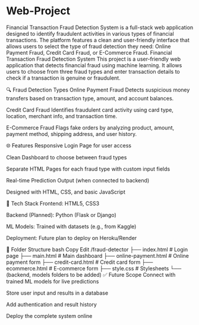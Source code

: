 # Web-Project
Financial Transaction Fraud Detection System is a full-stack web application designed to identify fraudulent activities in various types of financial transactions. The platform features a clean and user-friendly interface that allows users to select the type of fraud detection they need: Online Payment Fraud, Credit Card Fraud, or E-Commerce Fraud.
Financial Transaction Fraud Detection System
This project is a user-friendly web application that detects financial fraud using machine learning. It allows users to choose from three fraud types and enter transaction details to check if a transaction is genuine or fraudulent.

🔍 Fraud Detection Types
Online Payment Fraud
Detects suspicious money transfers based on transaction type, amount, and account balances.

Credit Card Fraud
Identifies fraudulent card activity using card type, location, merchant info, and transaction time.

E-Commerce Fraud
Flags fake orders by analyzing product, amount, payment method, shipping address, and user history.

🌐 Features
Responsive Login Page for user access

Clean Dashboard to choose between fraud types

Separate HTML Pages for each fraud type with custom input fields

Real-time Prediction Output (when connected to backend)

Designed with HTML, CSS, and basic JavaScript

🧰 Tech Stack
Frontend: HTML5, CSS3

Backend (Planned): Python (Flask or Django)

ML Models: Trained with datasets (e.g., from Kaggle)

Deployment: Future plan to deploy on Heroku/Render

📁 Folder Structure
bash
Copy
Edit
/fraud-detector
├── index.html            # Login page
├── main.html             # Main dashboard
├── online-payment.html   # Online payment form
├── credit-card.html      # Credit card form
├── ecommerce.html        # E-commerce form
├── style.css             # Stylesheets
└── (backend, models folders to be added)
✅ Future Scope
Connect with trained ML models for live predictions

Store user input and results in a database

Add authentication and result history

Deploy the complete system online

